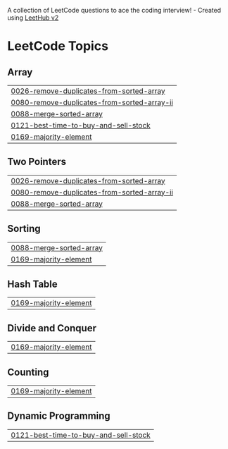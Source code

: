 A collection of LeetCode questions to ace the coding interview! - Created using [LeetHub v2](https://github.com/arunbhardwaj/LeetHub-2.0)
<!---LeetCode Topics Start-->
# LeetCode Topics
## Array
|  |
| ------- |
| [0026-remove-duplicates-from-sorted-array](https://github.com/Ayushshrivastva25/Leetcode/tree/master/0026-remove-duplicates-from-sorted-array) |
| [0080-remove-duplicates-from-sorted-array-ii](https://github.com/Ayushshrivastva25/Leetcode/tree/master/0080-remove-duplicates-from-sorted-array-ii) |
| [0088-merge-sorted-array](https://github.com/Ayushshrivastva25/Leetcode/tree/master/0088-merge-sorted-array) |
| [0121-best-time-to-buy-and-sell-stock](https://github.com/Ayushshrivastva25/Leetcode/tree/master/0121-best-time-to-buy-and-sell-stock) |
| [0169-majority-element](https://github.com/Ayushshrivastva25/Leetcode/tree/master/0169-majority-element) |
## Two Pointers
|  |
| ------- |
| [0026-remove-duplicates-from-sorted-array](https://github.com/Ayushshrivastva25/Leetcode/tree/master/0026-remove-duplicates-from-sorted-array) |
| [0080-remove-duplicates-from-sorted-array-ii](https://github.com/Ayushshrivastva25/Leetcode/tree/master/0080-remove-duplicates-from-sorted-array-ii) |
| [0088-merge-sorted-array](https://github.com/Ayushshrivastva25/Leetcode/tree/master/0088-merge-sorted-array) |
## Sorting
|  |
| ------- |
| [0088-merge-sorted-array](https://github.com/Ayushshrivastva25/Leetcode/tree/master/0088-merge-sorted-array) |
| [0169-majority-element](https://github.com/Ayushshrivastva25/Leetcode/tree/master/0169-majority-element) |
## Hash Table
|  |
| ------- |
| [0169-majority-element](https://github.com/Ayushshrivastva25/Leetcode/tree/master/0169-majority-element) |
## Divide and Conquer
|  |
| ------- |
| [0169-majority-element](https://github.com/Ayushshrivastva25/Leetcode/tree/master/0169-majority-element) |
## Counting
|  |
| ------- |
| [0169-majority-element](https://github.com/Ayushshrivastva25/Leetcode/tree/master/0169-majority-element) |
## Dynamic Programming
|  |
| ------- |
| [0121-best-time-to-buy-and-sell-stock](https://github.com/Ayushshrivastva25/Leetcode/tree/master/0121-best-time-to-buy-and-sell-stock) |
<!---LeetCode Topics End-->